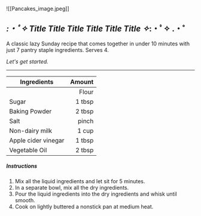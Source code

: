 
![[Pancakes_image.jpeg]]

## *:・ﾟ✧ Title Title Title Title Title Title ✧*:・ﾟ✧ .・゜
A classic lazy Sunday recipe that comes together in under 10 minutes with just 7 pantry staple ingredients. Serves 4.

*Let's get started.*

***


| Ingredients              |             Amount        |
|--------------------------| -------------------------:|
	|Flour                 | 1 cup|
|Sugar | 1 tbsp|
|Baking Powder| 2 tbsp|
|Salt | pinch|
|Non-dairy milk| 1 cup|
|Apple cider vinegar | 1 tbsp|
|Vegetable Oil|2 tbsp|

##### Instructions 
1. Mix all the liquid ingredients and let sit for 5 minutes.
2. In a separate bowl, mix all the dry ingredients.
3. Pour the liquid ingredients into the dry ingredients and whisk until smooth. 
4. Cook on lightly buttered a nonstick pan at medium heat.
